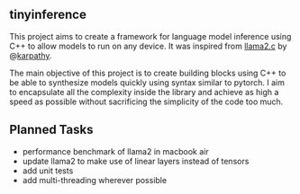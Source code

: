 ## tinyinference

This project aims to create a framework for language model inference using C++ to allow models to run on any device. It was inspired from [llama2.c](https://github.com/karpathy/llama2.c) by @[karpathy](https://github.com/karpathy).

The main objective of this project is to create building blocks using C++ to be able to synthesize models quickly using syntax similar to pytorch. I aim to encapsulate all the complexity inside the library and achieve as high a speed as possible without sacrificing the simplicity of the code too much.

## Planned Tasks
- performance benchmark of llama2 in macbook air
- update llama2 to make use of linear layers instead of tensors
- add unit tests
- add multi-threading wherever possible
